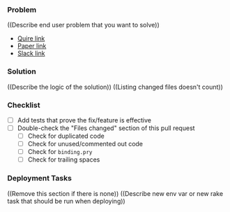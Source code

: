 ### Problem
((Describe end user problem that you want to solve))

- [Quire link](url)
- [Paper link](url)
- [Slack link](url)

### Solution
((Describe the logic of the solution))
((Listing changed files doesn't count))

### Checklist
- [ ] Add tests that prove the fix/feature is effective
- [ ] Double-check the "Files changed" section of this pull request
    - [ ] Check for duplicated code
    - [ ] Check for unused/commented out code
    - [ ] Check for `binding.pry`
    - [ ] Check for trailing spaces

### Deployment Tasks
((Remove this section if there is none))
((Describe new env var or new rake task that should be run when deploying))

